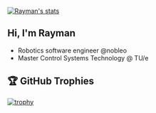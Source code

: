 [![Rayman's stats](https://github-readme-stats.vercel.app/api?username=rayman&count_private=true&show_icons=true)](https://github.com/rayman)

## Hi, I'm Rayman

- Robotics software engineer @nobleo
- Master Control Systems Technology @ TU/e

## 🏆 GitHub Trophies

[![trophy](https://github-profile-trophy.vercel.app/?username=Rayman)](https://github.com/Rayman/github-profile-trophy)
